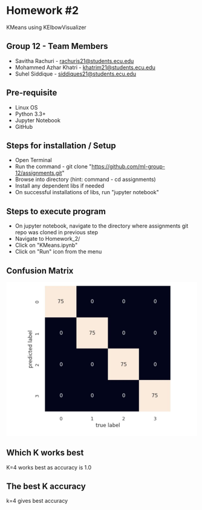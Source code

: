 Homework #2
===================================

KMeans using KElbowVisualizer

## Group 12 - Team Members
* Savitha Rachuri - rachuris21@students.ecu.edu
* Mohammed Azhar Khatri - khatrim21@students.ecu.edu
* Suhel Siddique - siddiques21@students.ecu.edu

## Pre-requisite
* Linux OS
* Python 3.3+
* Jupyter Notebook
* GitHub

## Steps for installation / Setup
* Open Terminal
* Run the command - git clone "https://github.com/ml-group-12/assignments.git"
* Browse into directory (hint: command - cd assignments)
* Install any dependent libs if needed
* On successful installations of libs, run "jupyter notebook"

## Steps to execute program
* On jupyter notebook, navigate to the directory where assignments git repo was cloned in previous step
* Navigate to Homework_2/
* Click on "KMeans.ipynb"
* Click on "Run" icon from the menu

## Confusion Matrix
![image info](./confusion_matrix.JPG)

## Which K works best
K=4 works best as accuracy is 1.0

## The best K accuracy
k=4 gives best accuracy
